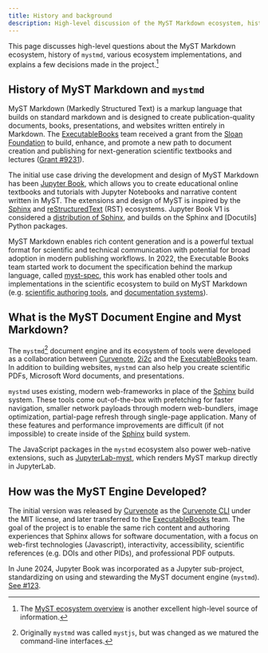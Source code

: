 ```yaml
---
title: History and background
description: High-level discussion of the MyST Markdown ecosystem, history of mystmd, other implementations like Jupyter Book and Sphinx, and explains past decisions.
---
```


This page discusses high-level questions about the MyST Markdown ecosystem, history of `mystmd`, various ecosystem implementations, and explains a few decisions made in the project.[^overview]

[^overview]: The [MyST ecosystem overview](./overview.md) is another excellent high-level source of information.

## History of MyST Markdown and `mystmd`

MyST Markdown (Markedly Structured Text) is a markup language that builds on standard markdown and is designed to create publication-quality documents, books, presentations, and websites written entirely in Markdown. The [ExecutableBooks] team received a grant from the [Sloan Foundation](https://sloan.org) to build, enhance, and promote a new path to document creation and publishing for next-generation scientific textbooks and lectures ([Grant #9231](https://sloan.org/grant-detail/9231)).

The initial use case driving the development and design of MyST Markdown has been [Jupyter Book], which allows you to create educational online textbooks and tutorials with Jupyter Notebooks and narrative content written in MyST. The extensions and design of MyST is inspired by the [Sphinx] and [reStructuredText](https://docutils.sourceforge.io/rst.html) (RST) ecosystems. Jupyter Book V1 is considered a [distribution of Sphinx](xref:jupyterbook#explain/sphinx), and builds on the Sphinx and [Docutils] Python packages.

MyST Markdown enables rich content generation and is a powerful textual format for scientific and technical communication with potential for broad adoption in modern publishing workflows. In 2022, the Executable Books team started work to document the specification behind the markup language, called [myst-spec](https://github.com/jupyter-book/myst-spec), this work has enabled other tools and implementations in the scientific ecosystem to build on MyST Markdown (e.g. [scientific authoring tools](https://curvenote.com/for/writing), and [documentation systems](https://blog.readthedocs.com/jupyter-book-read-the-docs/)).

## What is the MyST Document Engine and Myst Markdown?

The `mystmd`[^naming] document engine and its ecosystem of tools were developed as a collaboration between [Curvenote], [2i2c] and the [ExecutableBooks] team. In addition to building websites, `mystmd` can also help you create scientific PDFs, Microsoft Word documents, and presentations.

`mystmd` uses existing, modern web-frameworks in place of the [Sphinx] build system. These tools come out-of-the-box with prefetching for faster navigation, smaller network payloads through modern web-bundlers, image optimization, partial-page refresh through single-page application. Many of these features and performance improvements are difficult (if not impossible) to create inside of the [Sphinx] build system.

The JavaScript packages in the `mystmd` ecosystem also power web-native extensions, such as [JupyterLab-myst], which renders MyST markup directly in JupyterLab.

## How was the MyST Engine Developed?

The initial version was released by [Curvenote] as the [Curvenote CLI](https://curvenote.com/docs/cli) under the MIT license, and later transferred to the [ExecutableBooks] team. The goal of the project is to enable the same rich content and authoring experiences that Sphinx allows for software documentation, with a focus on web-first technologies (Javascript), interactivity, accessibility, scientific references (e.g. DOIs and other PIDs), and professional PDF outputs.

In June 2024, Jupyter Book was incorporated as a Jupyter sub-project, standardizing on using and stewarding the MyST document engine (`mystmd`). [See #123](https://github.com/jupyter/enhancement-proposals/pull/123).

[^naming]: Originally `mystmd` was called `mystjs`, but was changed as we matured the command-line interfaces.

[2i2c]: https://2i2c.org/
[curvenote]: https://curvenote.com
[executablebooks]: https://executablebooks.org/
[jupyter]: https://jupyter.org
[jupyter book]: https://jupyterbook.org/
[jupyterlab-myst]: https://github.com/jupyter-book/jupyterlab-myst
[sphinx]: https://www.sphinx-doc.org/
